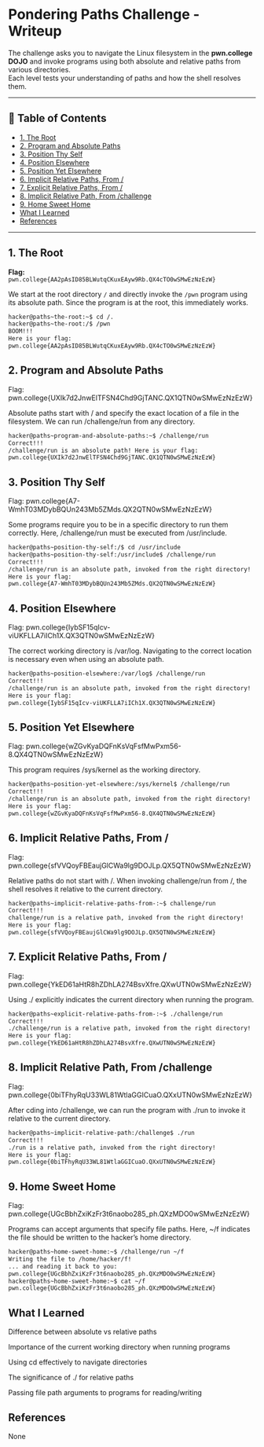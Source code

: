 # Pondering Paths Challenge - Writeup

The challenge asks you to navigate the Linux filesystem in the **pwn.college DOJO** and invoke programs using both absolute and relative paths from various directories.  
Each level tests your understanding of paths and how the shell resolves them.

---

## 📑 Table of Contents
- [1. The Root](#1-the-root)
- [2. Program and Absolute Paths](#2-program-and-absolute-paths)
- [3. Position Thy Self](#3-position-thy-self)
- [4. Position Elsewhere](#4-position-elsewhere)
- [5. Position Yet Elsewhere](#5-position-yet-elsewhere)
- [6. Implicit Relative Paths, From /](#6-implicit-relative-paths-from-)
- [7. Explicit Relative Paths, From /](#7-explicit-relative-paths-from-)
- [8. Implicit Relative Path, From /challenge](#8-implicit-relative-path-from-challenge)
- [9. Home Sweet Home](#9-home-sweet-home)
- [What I Learned](#-what-i-learned)
- [References](#references)

---

## 1. The Root

**Flag:**  
`pwn.college{AA2pAsID85BLWutqCKuxEAyw9Rb.QX4cTO0wSMwEzNzEzW}`

We start at the root directory `/` and directly invoke the `/pwn` program using its absolute path. Since the program is at the root, this immediately works.

```bash
hacker@paths~the-root:~$ cd /.
hacker@paths~the-root:/$ /pwn
BOOM!!!
Here is your flag:
pwn.college{AA2pAsID85BLWutqCKuxEAyw9Rb.QX4cTO0wSMwEzNzEzW}
```
## 2. Program and Absolute Paths
Flag:
pwn.college{UXIk7d2JnwElTFSN4Chd9GjTANC.QX1QTN0wSMwEzNzEzW}

Absolute paths start with / and specify the exact location of a file in the filesystem. We can run /challenge/run from any directory.

```bash
hacker@paths~program-and-absolute-paths:~$ /challenge/run
Correct!!!
/challenge/run is an absolute path! Here is your flag:
pwn.college{UXIk7d2JnwElTFSN4Chd9GjTANC.QX1QTN0wSMwEzNzEzW}
```
## 3. Position Thy Self
Flag:
pwn.college{A7-WmhT03MDybBQUn243Mb5ZMds.QX2QTN0wSMwEzNzEzW}

Some programs require you to be in a specific directory to run them correctly. Here, /challenge/run must be executed from /usr/include.

```bash
hacker@paths~position-thy-self:/$ cd /usr/include
hacker@paths~position-thy-self:/usr/include$ /challenge/run
Correct!!!
/challenge/run is an absolute path, invoked from the right directory!
Here is your flag:
pwn.college{A7-WmhT03MDybBQUn243Mb5ZMds.QX2QTN0wSMwEzNzEzW}
```
## 4. Position Elsewhere
Flag:
pwn.college{IybSF15qIcv-viUKFLLA7iICh1X.QX3QTN0wSMwEzNzEzW}

The correct working directory is /var/log. Navigating to the correct location is necessary even when using an absolute path.

```bash
hacker@paths~position-elsewhere:/var/log$ /challenge/run
Correct!!!
/challenge/run is an absolute path, invoked from the right directory!
Here is your flag:
pwn.college{IybSF15qIcv-viUKFLLA7iICh1X.QX3QTN0wSMwEzNzEzW}
```
## 5. Position Yet Elsewhere
Flag:
pwn.college{wZGvKyaDQFnKsVqFsfMwPxm56-8.QX4QTN0wSMwEzNzEzW}

This program requires /sys/kernel as the working directory.

```bash
hacker@paths~position-yet-elsewhere:/sys/kernel$ /challenge/run
Correct!!!
/challenge/run is an absolute path, invoked from the right directory!
Here is your flag:
pwn.college{wZGvKyaDQFnKsVqFsfMwPxm56-8.QX4QTN0wSMwEzNzEzW}
```
## 6. Implicit Relative Paths, From /
Flag:
pwn.college{sfVVQoyFBEaujGlCWa9lg9DOJLp.QX5QTN0wSMwEzNzEzW}

Relative paths do not start with /. When invoking challenge/run from /, the shell resolves it relative to the current directory.

```bash
hacker@paths~implicit-relative-paths-from-:~$ challenge/run
Correct!!!
challenge/run is a relative path, invoked from the right directory!
Here is your flag:
pwn.college{sfVVQoyFBEaujGlCWa9lg9DOJLp.QX5QTN0wSMwEzNzEzW}
```
## 7. Explicit Relative Paths, From /
Flag:
pwn.college{YkED61aHtR8hZDhLA274BsvXfre.QXwUTN0wSMwEzNzEzW}

Using ./ explicitly indicates the current directory when running the program.

```bash
hacker@paths~explicit-relative-paths-from-:~$ ./challenge/run
Correct!!!
./challenge/run is a relative path, invoked from the right directory!
Here is your flag:
pwn.college{YkED61aHtR8hZDhLA274BsvXfre.QXwUTN0wSMwEzNzEzW}
```
## 8. Implicit Relative Path, From /challenge
Flag:
pwn.college{0biTFhyRqU33WL81WtlaGGICuaO.QXxUTN0wSMwEzNzEzW}

After cding into /challenge, we can run the program with ./run to invoke it relative to the current directory.

```bash
hacker@paths~implicit-relative-path:/challenge$ ./run
Correct!!!
./run is a relative path, invoked from the right directory!
Here is your flag:
pwn.college{0biTFhyRqU33WL81WtlaGGICuaO.QXxUTN0wSMwEzNzEzW}
```
## 9. Home Sweet Home
Flag:
pwn.college{UGcBbhZxiKzFr3t6naobo285_ph.QXzMDO0wSMwEzNzEzW}

Programs can accept arguments that specify file paths. Here, ~/f indicates the file should be written to the hacker’s home directory.

```bash
hacker@paths~home-sweet-home:~$ /challenge/run ~/f
Writing the file to /home/hacker/f!
... and reading it back to you:
pwn.college{UGcBbhZxiKzFr3t6naobo285_ph.QXzMDO0wSMwEzNzEzW}
hacker@paths~home-sweet-home:~$ cat ~/f
pwn.college{UGcBbhZxiKzFr3t6naobo285_ph.QXzMDO0wSMwEzNzEzW}
```
## What I Learned
Difference between absolute vs relative paths

Importance of the current working directory when running programs

Using cd effectively to navigate directories

The significance of ./ for relative paths

Passing file path arguments to programs for reading/writing

## References
None

